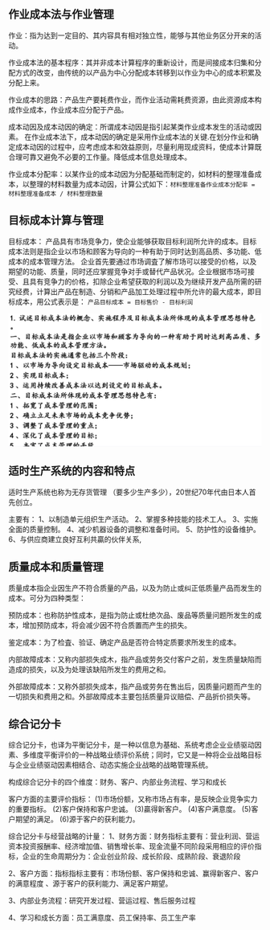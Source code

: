 ## 作业成本法与作业管理

作业：指为达到一定目的、其内容具有相对独立性，能够与其他业务区分开来的活动。

作业成本法的基本程序：其并非成本计算程序的重新设计，而是间接成本归集和分配方式的改变，由传统的以产品为中心分配成本转移到以作业为中心的成本积累及分配上来。

作业成本的思路：产品生产要耗费作业，而作业活动需耗费资源，由此资源成本构成作业成本，作业成本应分配于产品。

成本动因及成本动因的确定：所谓成本动因是指引起某类作业成本发生的活动或因素。
在作业成本法下，成本动因的确定是采用作业成本法的关键.在划分作业和确定成本动因的过程中，应考虑成本和效益原则，尽量利用现成资料，使成本计算既合理可靠又避免不必要的工作量。降低成本信息处理成本。

作业成本分配率：以某作业的成本动因为分配基础而制定的，如材料的整理准备成本，以整理的材料数量为成本动因，计算公式如下：`材料整理准备作业成本分配率 = 材料整理准备成本 / 材料整理数量`



## 目标成本计算与管理

目标成本：
	产品具有市场竞争力，使企业能够获取目标利润所允许的成本。目标成本法则是指企业以市场和顾客为导向的一种有助于同时达到高品质、多功能、低成本的成本管理方法。
	企业首先要通过市场调査了解市场可以接受的价格，以及期望的功能、质量，同时还应掌握竞争对手或替代产品状况。企业根据市场可接受、且具有竞争力的价格，扣除企业希望获取的利润以及为继续开发产品所需的研究经费，计算出产品在制造、分销和产品加工处理过程中所允许的最大成本，即目标成本，用公式表示是：
`产品目标成本 = 目标售价 - 目标利润`

![1655732494987](assets/1655732494987.png)





## 适时生产系统的内容和特点

适时生产系统也称为无存货管理 （要多少生产多少），20世纪70年代由日本人首先创立。

主要有：
	1、以制造单元组织生产活动。
	2、掌握多种技能的技术工人。
	3、实施全面的质量控制。
	4、减少机器设备的调整和准备时间。
	5、防护性的设备维护。
	6、与供应商建立良好互利共贏的伙伴关系,





## 质量成本和质量管理

质量成本指企业因生产不符合质量的产品，以及为防止或纠正低质量产品而发生的成本。可分为四种类型：

预防成本：也称防护性成本，是指为防止或杜绝次品、废品等质量问题所发生的成本，增加预防成本，将会减少因不符合质置而产生的损失。

鉴定成本：为了检査、验证、确定产品是否符合特定质要求所发生的成本。

内部故障成本：又称内部损失成木，指产品或劳务交付客户之前，发生质量缺陷而造成的损失，以及为处理该缺陷所发生的费用之和。

外部故障成本：又称外部损失成本，指产品或劳务在售出后，因质量问题而产生的一切损失和费用之和。外部故障成本主要包括质量异议赔偿、产品折价损失等。





## 综合记分卡

综合记分卡，也译为平衡记分卡，是一种以信息为基础、系统考虑企业业绩驱动因素、多维度平衡评价的一种战略业绩评价系统；同时，它又是一种将企业战略目标与企业业绩驱动因素相结合、动态实施企业战略的战略管理系统。

构成综合记分卡的四个维度：财务、客户、内部业务流程、学习和成长

客户方面的主要评价指标：
(1)市场份额，又称市场占有率，是反映企业竞争实力的重要指标。
(2)客户保持和客户忠诚。
(3)贏得新客户。
(4)客户满意度。
(5)客户期望的满足。
(6)源于客户的获利能力。

综合记分卡与经营战略的计量：
1、财务方面：财务指标主要有：营业利润、营运资本投资报酬率、经济增加值、销售增长率、现金流量不同阶段采用相应的评价指标，企业的生命周期分为：企业创业阶段、成长阶段、成熟阶段、衰退阶段

2、客户方面：指标指标主要有：市场份额、客户保持和忠诚、赢得新客户、客户的满意程度 、源于客户的获利能力、满足客户期望。

3、内部业务流程：研究开发过程、营运过程、售后服务过程

4、学习和成长方面：员工满意度、员工保持率、员工生产率